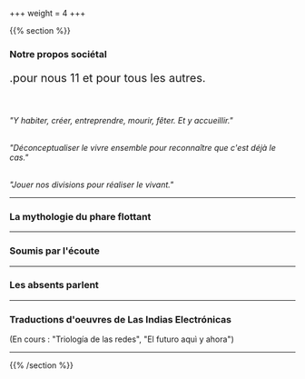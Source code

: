 +++
weight = 4
+++

{{% section %}}


### Notre propos sociétal

<p style="font-size:20px;">
.pour nous 11 et pour tous les autres.</p>

<br><br>
*"Y habiter, créer, entreprendre, mourir, fêter. Et y accueillir."*
<br><br>

*"Déconceptualiser le vivre ensemble pour reconnaître que c'est déjà le cas."*  
<br>

*"Jouer nos divisions pour réaliser le vivant."*  

---

### La mythologie du phare flottant

---

### Soumis par l'écoute

---

### Les absents parlent

---

### Traductions d'oeuvres de Las Indias Electrónicas
(En cours : "Triología de las redes", "El futuro aquì y ahora")

---



{{% /section %}}
